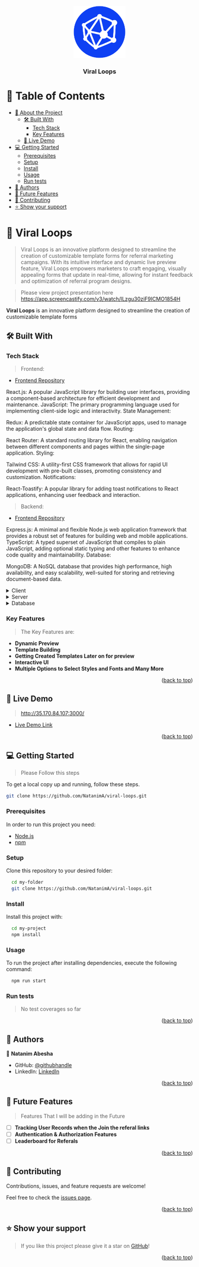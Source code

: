 <a name="readme-top"></a>



<div align="center">
  <!-- You are encouraged to replace this logo with your own! Otherwise you can also remove it. -->
  <img src="faviconV2.png" alt="logo" width="140"  height="auto" />
  <br/>

  <h3><b>Viral Loops</b></h3>

</div>

<!-- TABLE OF CONTENTS -->

# 📗 Table of Contents

- [📖 About the Project](#about-project)
  - [🛠 Built With](#built-with)
    - [Tech Stack](#tech-stack)
    - [Key Features](#key-features)
  - [🚀 Live Demo](#live-demo)
- [💻 Getting Started](#getting-started)
  - [Prerequisites](#prerequisites)
  - [Setup](#setup)
  - [Install](#install)
  - [Usage](#usage)
  - [Run tests](#run-tests)
- [👥 Authors](#authors)
- [🔭 Future Features](#future-features)
- [🤝 Contributing](#contributing)
- [⭐️ Show your support](#support)

<!-- PROJECT DESCRIPTION -->

# 📖 Viral Loops <a name="about-project"></a>

> Viral Loops is an innovative platform designed to streamline the creation of customizable template forms for referral marketing campaigns. With its intuitive interface and dynamic live preview feature, Viral Loops empowers marketers to craft engaging, visually appealing forms that update in real-time, allowing for instant feedback and optimization of referral program designs.

> Please view project presentation here https://app.screencastify.com/v3/watch/lLzgu30ziF9ICMO1854H


**Viral Loops** is an innovative platform designed to streamline the creation of customizable template forms

## 🛠 Built With <a name="built-with"></a>

### Tech Stack <a name="tech-stack"></a>

> Frontend: 
- [Frontend Repository](https://github.com/NatanimA/viral-loops)

React.js: A popular JavaScript library for building user interfaces, providing a component-based architecture for efficient development and maintenance.
JavaScript: The primary programming language used for implementing client-side logic and interactivity.
State Management:

Redux: A predictable state container for JavaScript apps, used to manage the application's global state and data flow.
Routing:

React Router: A standard routing library for React, enabling navigation between different components and pages within the single-page application.
Styling:

Tailwind CSS: A utility-first CSS framework that allows for rapid UI development with pre-built classes, promoting consistency and customization.
Notifications:

React-Toastify: A popular library for adding toast notifications to React applications, enhancing user feedback and interaction.

> Backend:
- [Frontend Repository](https://github.com/NatanimA/viral-loops)

Express.js: A minimal and flexible Node.js web application framework that provides a robust set of features for building web and mobile applications.
TypeScript: A typed superset of JavaScript that compiles to plain JavaScript, adding optional static typing and other features to enhance code quality and maintainability.
Database:

MongoDB: A NoSQL database that provides high performance, high availability, and easy scalability, well-suited for storing and retrieving document-based data.

<details>
  <summary>Client</summary>
  <ul>
    <li><a href="https://reactjs.org/">React.js</a></li>
  </ul>
</details>

<details>
  <summary>Server</summary>
  <ul>
    <li><a href="https://expressjs.com/">Express.js</a></li>
  </ul>
</details>

<details>
<summary>Database</summary>
  <ul>
    <li><a href="https://www.mongodb.com/">MongoDB</a></li>
  </ul>
</details>

<!-- Features -->

### Key Features <a name="key-features"></a>

> The Key Features are:

- **Dynamic Preview**
- **Template Building**
- **Getting Created Templates Later on for preview**
- **Interactive UI**
- **Multiple Options to Select Styles and Fonts and Many More**

<p align="right">(<a href="#readme-top">back to top</a>)</p>

<!-- LIVE DEMO -->

## 🚀 Live Demo <a name="live-demo"></a>

> http://35.170.84.107:3000/

- [Live Demo Link](http://35.170.84.107:3000/)

<p align="right">(<a href="#readme-top">back to top</a>)</p>

<!-- GETTING STARTED -->

## 💻 Getting Started <a name="getting-started"></a>

> Please Follow this steps

To get a local copy up and running, follow these steps.

```sh
git clone https://github.com/NatanimA/viral-loops.git
```
### Prerequisites

In order to run this project you need:

- [Node.js](https://nodejs.org/en/)
- [npm](https://www.npmjs.com/)


### Setup

Clone this repository to your desired folder:



```sh
  cd my-folder
  git clone https://github.com/NatanimA/viral-loops.git
```


### Install

Install this project with:

```sh
  cd my-project
  npm install
```

### Usage

To run the project after installing dependencies, execute the following command:


```sh
  npm run start
```


### Run tests

> No test coverages so far



<p align="right">(<a href="#readme-top">back to top</a>)</p>

<!-- AUTHORS -->

## 👥 Authors <a name="authors"></a>

👤 **Natanim Abesha**

- GitHub: [@githubhandle](https://github.com/NatanimA/)
- LinkedIn: [LinkedIn](https://www.linkedin.com/in/natanim-abesha/)



<p align="right">(<a href="#readme-top">back to top</a>)</p>

<!-- FUTURE FEATURES -->

## 🔭 Future Features <a name="future-features"></a>

> Features That I will be adding in the Future

- [ ] **Tracking User Records when the Join the referal links**
- [ ] **Authentication & Authorization Features**
- [ ] **Leaderboard for Referals**

<p align="right">(<a href="#readme-top">back to top</a>)</p>

<!-- CONTRIBUTING -->

## 🤝 Contributing <a name="contributing"></a>

Contributions, issues, and feature requests are welcome!

Feel free to check the [issues page](../../issues/).

<p align="right">(<a href="#readme-top">back to top</a>)</p>

<!-- SUPPORT -->

## ⭐️ Show your support <a name="support"></a>

> If you like this project please give it a star on [GitHub](https://github.com/NatanimA/viral-loops)!


<p align="right">(<a href="#readme-top">back to top</a>)</p>